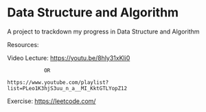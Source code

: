 # Data Structure and Algorithm

A project to trackdown my progress in Data Structure and Algorithm

Resources:

Video Lecture: 
	https://youtu.be/8hly31xKli0
				
				OR
	
	https://www.youtube.com/playlist?list=PLeo1K3hjS3uu_n_a__MI_KktGTLYopZ12

Exercise: https://leetcode.com/

